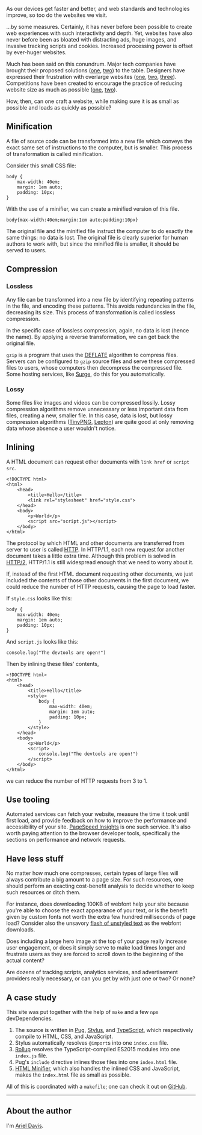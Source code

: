 As our devices get faster and better, and web standards and technologies
improve, so too do the websites we visit.

…by some measures. Certainly, it has never before been possible to create web
experiences with such interactivity and depth. Yet, websites have also never
before been as bloated with distracting ads, huge images, and invasive tracking
scripts and cookies. Increased processing power is offset by ever-huger
websites.

Much has been said on this conundrum. Major tech companies have brought their
proposed solutions ([one][amp], [two][ins]) to the table. Designers have
expressed their frustration with overlarge websites ([one][woc], [two][mw],
[three][bmw]). Competitions have been created to encourage the practice of
reducing website size as much as possible ([one][5k], [two][10k]).

[amp]: https://www.ampproject.org
[ins]: https://instantarticles.fb.com
[woc]: http://idlewords.com/talks/website_obesity.htm
[mw]: http://motherfuckingwebsite.com
[bmw]: http://bettermotherfuckingwebsite.com
[5k]: http://www.the5k.org/about.php
[10k]: https://a-k-apart.com

How, then, can one craft a website, while making sure it is as small as
possible and loads as quickly as possible?

## Minification

A file of source code can be transformed into a new file which conveys the
exact same set of instructions to the computer, but is smaller. This process of
transformation is called minification.

Consider this small CSS file:

    body {
        max-width: 40em;
        margin: 1em auto;
        padding: 10px;
    }

With the use of a minifier, we can create a minified version of this file.

    body{max-width:40em;margin:1em auto;padding:10px}

The original file and the minified file instruct the computer to do exactly the
same things: no data is lost. The original file is clearly superior for human
authors to work with, but since the minified file is smaller, it should be
served to users.

## Compression

### Lossless

Any file can be transformed into a new file by identifying repeating patterns
in the file, and encoding these patterns. This avoids redundancies in the file,
decreasing its size. This process of transformation is called lossless
compression.

In the specific case of lossless compression, again, no data is lost (hence the
name). By applying a reverse transformation, we can get back the original file.

`gzip` is a program that uses the [DEFLATE][] algorithm to compress files.
Servers can be configured to `gzip` source files and serve these compressed
files to users, whose computers then decompress the compressed file. Some
hosting services, like [Surge][], do this for you automatically.

[DEFLATE]: https://en.wikipedia.org/wiki/DEFLATE
[Surge]: https://surge.sh

### Lossy

Some files like images and videos can be compressed lossily. Lossy compression
algorithms remove unnecessary or less important data from files, creating a
new, smaller file. In this case, data is lost, but lossy compression algorithms
([TinyPNG][], [Lepton][]) are quite good at only removing data whose absence a
user wouldn't notice.

[TinyPNG]: https://tinypng.com
[Lepton]: https://github.com/dropbox/lepton

## Inlining

A HTML document can request other documents with `link href` or `script src`.

    <!DOCTYPE html>
    <html>
        <head>
            <title>Hello</title>
            <link rel="stylesheet" href="style.css">
        </head>
        <body>
            <p>World</p>
            <script src="script.js"></script>
        </body>
    </html>

The protocol by which HTML and other documents are transferred from server to
user is called [HTTP][]. In HTTP/1.1, each new request for another document
takes a little extra time. Although this problem is solved in [HTTP/2][],
HTTP/1.1 is still widespread enough that we need to worry about it.

[HTTP]: https://en.wikipedia.org/wiki/Hypertext_Transfer_Protocol
[HTTP/2]: https://en.wikipedia.org/wiki/HTTP/2

If, instead of the first HTML document requesting other documents, we just
included the contents of those other documents in the first document, we could
reduce the number of HTTP requests, causing the page to load faster.

If `style.css` looks like this:

    body {
        max-width: 40em;
        margin: 1em auto;
        padding: 10px;
    }

And `script.js` looks like this:

    console.log("The devtools are open!")

Then by inlining these files' contents,

    <!DOCTYPE html>
    <html>
        <head>
            <title>Hello</title>
            <style>
                body {
                    max-width: 40em;
                    margin: 1em auto;
                    padding: 10px;
                }
            </style>
        </head>
        <body>
            <p>World</p>
            <script>
                console.log("The devtools are open!")
            </script>
        </body>
    </html>

we can reduce the number of HTTP requests from 3 to 1.

## Use tooling

Automated services can fetch your website, measure the time it took until first
load, and provide feedback on how to improve the performance and accessibility
of your site. [PageSpeed Insights][] is one such service. It's also worth
paying attention to the browser developer tools, specifically the sections on
performance and network requests.

[PageSpeed Insights]: https://developers.google.com/speed/pagespeed/insights/?url=http://azdavis.xyz/fast

## Have less stuff

No matter how much one compresses, certain types of large files will always
contribute a big amount to a page size. For such resources, one should perform
an exacting cost-benefit analysis to decide whether to keep such resources or
ditch them.

For instance, does downloading 100KB of webfont help your site because you're
able to choose the exact appearance of your text, or is the benefit given by
custom fonts not worth the extra few hundred milliseconds of page load?
Consider also the unsavory [flash of unstyled text][] as the webfont downloads.

[flash of unstyled text]:  https://en.wikipedia.org/wiki/Flash_of_unstyled_content

Does including a large hero image at the top of your page really increase user
engagement, or does it simply serve to make load times longer and frustrate
users as they are forced to scroll down to the beginning of the actual content?

Are dozens of tracking scripts, analytics services, and advertisement providers
really necessary, or can you get by with just one or two? Or none?

## A case study

This site was put together with the help of `make` and a few `npm`
devDependencies.

1. The source is written in [Pug][], [Stylus][], and [TypeScript][], which
   respectively compile to HTML, CSS, and JavaScript.
2. Stylus automatically resolves `@import`s into one `index.css` file.
3. [Rollup][] resolves the TypeScript-compiled ES2015 modules into one
   `index.js` file.
4. Pug's `include` directive inlines those files into one `index.html` file.
5. [HTML Minifier][], which also handles the inlined CSS and JavaScript, makes
   the `index.html` file as small as possible.

All of this is coordinated with a `makefile`; one can check it out on
[GitHub][].

[Pug]: https://pugjs.org
[Stylus]: http://stylus-lang.com
[TypeScript]: https://www.typescriptlang.org
[Rollup]: http://rollupjs.org
[HTML Minifier]: http://perfectionkills.com/experimenting-with-html-minifier
[GitHub]: https://github.com/azdavis/azdavis.xyz

---

## About the author

I'm [Ariel Davis][].

[Ariel Davis]: http://azdavis.xyz
